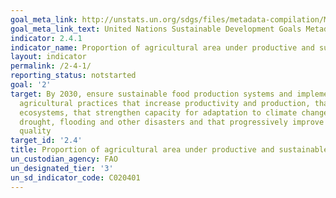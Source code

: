 ```yaml
---
goal_meta_link: http://unstats.un.org/sdgs/files/metadata-compilation/Metadata-Goal-2.pdf
goal_meta_link_text: United Nations Sustainable Development Goals Metadata (pdf 232kB)
indicator: 2.4.1
indicator_name: Proportion of agricultural area under productive and sustainable agriculture
layout: indicator
permalink: /2-4-1/
reporting_status: notstarted
goal: '2'
target: By 2030, ensure sustainable food production systems and implement resilient
  agricultural practices that increase productivity and production, that help maintain
  ecosystems, that strengthen capacity for adaptation to climate change, extreme weather,
  drought, flooding and other disasters and that progressively improve land and soil
  quality
target_id: '2.4'
title: Proportion of agricultural area under productive and sustainable agriculture
un_custodian_agency: FAO
un_designated_tier: '3'
un_sd_indicator_code: C020401
---
```

